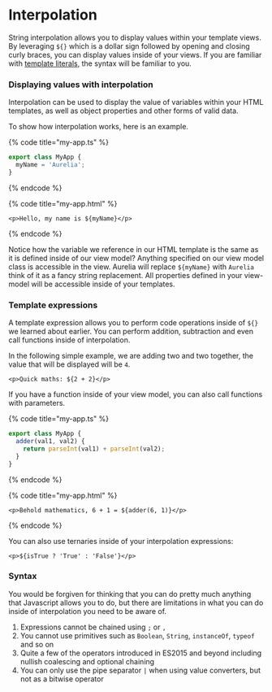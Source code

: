 # Interpolation

String interpolation allows you to display values within your template views. By leveraging `${}` which is a dollar sign followed by opening and closing curly braces, you can display values inside of your views. If you are familiar with [template literals](https://developer.mozilla.org/en-US/docs/Web/JavaScript/Reference/Template\_literals), the syntax will be familiar to you.

### Displaying values with interpolation

Interpolation can be used to display the value of variables within your HTML templates, as well as object properties and other forms of valid data.

To show how interpolation works, here is an example.

{% code title="my-app.ts" %}
```typescript
export class MyApp {
  myName = 'Aurelia';
}
```
{% endcode %}

{% code title="my-app.html" %}
```markup
<p>Hello, my name is ${myName}</p>
```
{% endcode %}

Notice how the variable we reference in our HTML template is the same as it is defined inside of our view model? Anything specified on our view model class is accessible in the view. Aurelia will replace `${myName}` with `Aurelia` think of it as a fancy string replacement. All properties defined in your view-model will be accessible inside of your templates.

### Template expressions

A template expression allows you to perform code operations inside of `${}` we learned about earlier. You can perform addition, subtraction and even call functions inside of interpolation.

In the following simple example, we are adding two and two together, the value that will be displayed will be `4`.

```
<p>Quick maths: ${2 + 2}</p>
```

If you have a function inside of your view model, you can also call functions with parameters.

{% code title="my-app.ts" %}
```typescript
export class MyApp {
  adder(val1, val2) {
    return parseInt(val1) + parseInt(val2);
  }
}
```
{% endcode %}

{% code title="my-app.html" %}
```markup
<p>Behold mathematics, 6 + 1 = ${adder(6, 1)}</p>
```
{% endcode %}

You can also use ternaries inside of your interpolation expressions:

```markup
<p>${isTrue ? 'True' : 'False'}</p>
```

### Syntax

You would be forgiven for thinking that you can do pretty much anything that Javascript allows you to do, but there are limitations in what you can do inside of interpolation you need to be aware of.

1. Expressions cannot be chained using `;` or `,`
2. You cannot use primitives such as `Boolean`, `String`, `instanceOf`, `typeof` and so on
3. Quite a few of the operators introduced in ES2015 and beyond including nullish coalescing and optional chaining
4. You can only use the pipe separator `|` when using value converters, but not as a bitwise operator
